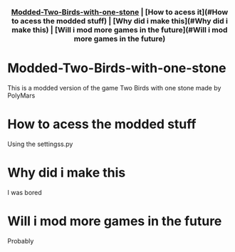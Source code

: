 <div align="center">

### [Modded-Two-Birds-with-one-stone](#Wait) | [How to acess it](#How to acess the modded stuff) | [Why did i make this](#Why did i make this) | [Will i mod more games in the future](#Will i mod more games in the future)

</div>

# Modded-Two-Birds-with-one-stone
This is a modded version of the game Two Birds with one stone made by PolyMars

# How to acess the modded stuff
Using the settingss.py

# Why did i make this
I was bored

# Will i mod more games in the future
Probably
